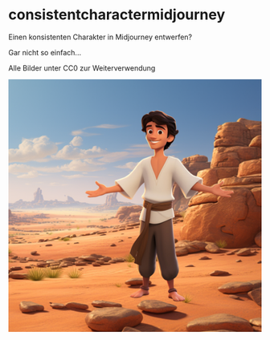 # consistentcharactermidjourney

Einen konsistenten Charakter in Midjourney entwerfen?

Gar nicht so einfach...

Alle Bilder unter CC0 zur Weiterverwendung

![](https://github.com/joerglohrer/consistentcharactermidjourney/blob/main/1.png?raw=true)
